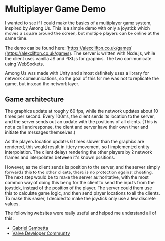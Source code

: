 # Multiplayer Game Demo

I wanted to see if I could make the basics of a multiplayer game system, inspired by Among Us.
This is a simple demo with only a joystick which moves a square around the screen, but multiple players can be online at the same time.

The demo can be found here: [https://alexclifton.co.uk/games](https://alexclifton.co.uk/games).
The server is written with Node.js, while the client uses vanilla JS and PIXI.js for graphics. The two communicate using WebSockets.

Among Us was made with Unity and almost definitely uses a library for network communications, so the goal of this for me was not to replicate the game, but instead the network layer.

## Game architecture

The graphics update at roughly 60 fps, while the network updates about 10 times per second.
Every 100ms, the client sends its location to the server, and the server sends out an update with the positions of all clients. (This is not a call and response, the client and server have their own timer and initiate the messages themselves.)

As the players location updates 6 times slower than the graphics are rendered, this would result in jittery movement, so I implemented entity interpolation. The client delays rendering the other players by 2 network frames and interpolates between it's known positions.

However, as the client sends its position to the server, and the server simply forwards this to the other clients, there is no protection against cheating.
The next step would be to make the server authoritative, with the most common way of doing this being for the client to send the inputs from the joystick, instead of the position of the player. The server could them use this to calculate game logic, and then send player locations to all the clients.
To make this easier, I decided to make the joystick only use a few discrete values.

The following websites were really useful and helped me understand all of this:
* [Gabriel Gambetta](https://www.gabrielgambetta.com/client-server-game-architecture.html)
* [Valve Developer Community](https://developer.valvesoftware.com/wiki/Source_Multiplayer_Networking)
